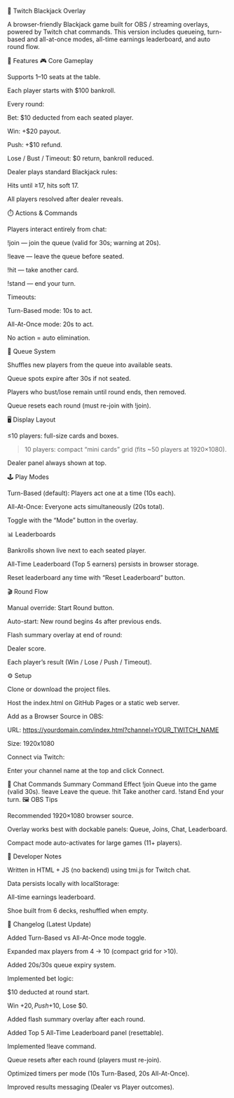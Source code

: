 🎰 Twitch Blackjack Overlay

A browser-friendly Blackjack game built for OBS / streaming overlays, powered by Twitch chat commands.
This version includes queueing, turn-based and all-at-once modes, all-time earnings leaderboard, and auto round flow.

🚀 Features
🎮 Core Gameplay

Supports 1–10 seats at the table.

Each player starts with $100 bankroll.

Every round:

Bet: $10 deducted from each seated player.

Win: +$20 payout.

Push: +$10 refund.

Lose / Bust / Timeout: $0 return, bankroll reduced.

Dealer plays standard Blackjack rules:

Hits until ≥17, hits soft 17.

All players resolved after dealer reveals.

⏱️ Actions & Commands

Players interact entirely from chat:

!join — join the queue (valid for 30s; warning at 20s).

!leave — leave the queue before seated.

!hit — take another card.

!stand — end your turn.

Timeouts:

Turn-Based mode: 10s to act.

All-At-Once mode: 20s to act.

No action = auto elimination.

👥 Queue System

Shuffles new players from the queue into available seats.

Queue spots expire after 30s if not seated.

Players who bust/lose remain until round ends, then removed.

Queue resets each round (must re-join with !join).

🖥️ Display Layout

≤10 players: full-size cards and boxes.

>10 players: compact “mini cards” grid (fits ~50 players at 1920×1080).

Dealer panel always shown at top.

🕹️ Play Modes

Turn-Based (default): Players act one at a time (10s each).

All-At-Once: Everyone acts simultaneously (20s total).

Toggle with the “Mode” button in the overlay.

📊 Leaderboards

Bankrolls shown live next to each seated player.

All-Time Leaderboard (Top 5 earners) persists in browser storage.

Reset leaderboard any time with “Reset Leaderboard” button.

🎬 Round Flow

Manual override: Start Round button.

Auto-start: New round begins 4s after previous ends.

Flash summary overlay at end of round:

Dealer score.

Each player’s result (Win / Lose / Push / Timeout).

⚙️ Setup

Clone or download the project files.

Host the index.html on GitHub Pages or a static web server.

Add as a Browser Source in OBS:

URL: https://yourdomain.com/index.html?channel=YOUR_TWITCH_NAME

Size: 1920x1080

Connect via Twitch:

Enter your channel name at the top and click Connect.

📜 Chat Commands Summary
Command	Effect
!join	Queue into the game (valid 30s).
!leave	Leave the queue.
!hit	Take another card.
!stand	End your turn.
🖼️ OBS Tips

Recommended 1920×1080 browser source.

Overlay works best with dockable panels: Queue, Joins, Chat, Leaderboard.

Compact mode auto-activates for large games (11+ players).

🔧 Developer Notes

Written in HTML + JS (no backend) using tmi.js for Twitch chat.

Data persists locally with localStorage:

All-time earnings leaderboard.

Shoe built from 6 decks, reshuffled when empty.

📌 Changelog (Latest Update)

Added Turn-Based vs All-At-Once mode toggle.

Expanded max players from 4 → 10 (compact grid for >10).

Added 20s/30s queue expiry system.

Implemented bet logic:

$10 deducted at round start.

Win +$20, Push +$10, Lose $0.

Added flash summary overlay after each round.

Added Top 5 All-Time Leaderboard panel (resettable).

Implemented !leave command.

Queue resets after each round (players must re-join).

Optimized timers per mode (10s Turn-Based, 20s All-At-Once).

Improved results messaging (Dealer vs Player outcomes).

